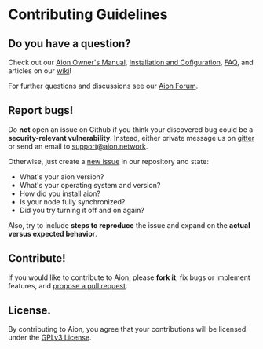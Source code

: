 # Contributing Guidelines

## Do you have a question?

Check out our [Aion Owner's Manual](https://github.com/aionnetwork/aion/wiki/Aion-Owner's-Manual), [Installation and Cofiguration](https://github.com/aionnetwork/aion/wiki/Installation), [FAQ](https://github.com/aionnetwork/aion/wiki/Aion-Owner's-Manual#faqs), and articles on our [wiki](https://github.com/aionnetwork/aion/wiki)!

For further questions and discussions see our [Aion Forum](https://forum.aion.network/).

## Report bugs!

Do **not** open an issue on Github if you think your discovered bug could be a **security-relevant vulnerability**. Instead, either private message us on [gitter](https://gitter.im/aionnetwork) or send an email to support@aion.network.


Otherwise, just create a [new issue](https://github.com/aionnetwork/aion/issues/new) in our repository and state:

- What's your aion version?
- What's your operating system and version?
- How did you install aion?
- Is your node fully synchronized?
- Did you try turning it off and on again?

Also, try to include **steps to reproduce** the issue and expand on the **actual versus expected behavior**.

## Contribute!

If you would like to contribute to Aion, please **fork it**, fix bugs or implement features, and [propose a pull request](https://github.com/aionnetwork/aion/compare).


## License.

By contributing to Aion, you agree that your contributions will be licensed under the [GPLv3 License](LICENSE).
